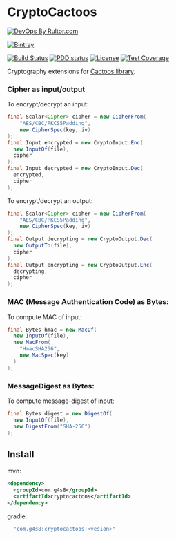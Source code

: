 # CryptoCactoos

[![DevOps By Rultor.com](http://www.rultor.com/b/g4s8/CryptoCactoos)](http://www.rultor.com/p/g4s8/CryptoCactoos)

[![Bintray](https://api.bintray.com/packages/g4s8/mvn/com.g4s8.cryptoactoos/images/download.svg)](https://bintray.com/g4s8/mvn/com.g4s8.cryptocactoos/_latestVersion)

[![Build Status](https://img.shields.io/travis/g4s8/CryptoCactoos.svg?style=flat-square)](https://travis-ci.org/g4s8/CryptoCactoos)
[![PDD status](http://www.0pdd.com/svg?name=g4s8/CryptoCactoos)](http://www.0pdd.com/p?name=g4s8/CryptoCactoos)
[![License](https://img.shields.io/github/license/g4s8/CryptoCactoos.svg?style=flat-square)](https://github.com/g4s8/CryptoCactoos/blob/master/LICENSE)
[![Test Coverage](https://img.shields.io/codecov/c/github/g4s8/CryptoCactoos.svg?style=flat-square)](https://codecov.io/github/g4s8/CryptoCactoos?branch=master)

Cryptography extensions for [Cactoos library](https://github.com/yegor256/cactoos).

### Cipher as input/output
To encrypt/decrypt an input:
```java
final Scalar<Cipher> cipher = new CipherFrom(
    "AES/CBC/PKCS5Padding",
    new CipherSpec(key, iv)
);
final Input encrypted = new CryptoInput.Enc(
  new InputOf(file),
  cipher
);
final Input decrypted = new CryptoInput.Dec(
  encrypted,
  cipher
);
```

To encrypt/decrypt an output:
```java
final Scalar<Cipher> cipher = new CipherFrom(
    "AES/CBC/PKCS5Padding",
    new CipherSpec(key, iv)
);
final Output decrypting = new CryptoOutput.Dec(
  new OutputTo(file),
  cipher
);
final Output encrypting = new CryptoOutput.Enc(
  decrypting,
  cipher
);
```

### MAC (Message Authentication Code) as Bytes:
To compute MAC of input:
```java
final Bytes hmac = new MacOf(
  new InputOf(file),
  new MacFrom(
    "HmacSHA256",
    new MacSpec(key)
  )
);
```

### MessageDigest as Bytes:
To compute message-digest of input:
```java
final Bytes digest = new DigestOf(
  new InputOf(file),
  new DigestFrom("SHA-256")
);
```

## Install
mvn:
```xml
<dependency>
  <groupId>com.g4s8</groupId>
  <artifactId>cryptocactoos</artifactId>
</dependency>
```

gradle:
```gradle
  "com.g4s8:cryptocactoos:<vesion>"
```

